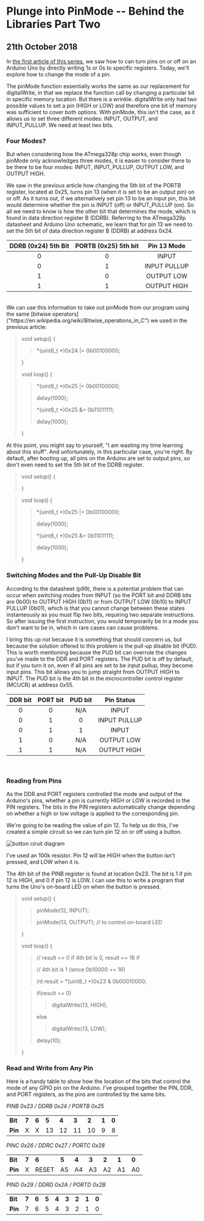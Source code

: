 Plunge into PinMode -- Behind the Libraries Part Two
=

21th October 2018
-

In [the first article of this series](0002-behind-the-libraries-diving-into-digitalwrite.html), we saw how to can turn pins on or off on an Arduino Uno by directly writing 1s or 0s to specific registers. Today, we'll explore how to change the mode of a pin.

The pinMode function essentially works the same as our replacement for digitalWrite, in that we replace the function call by changing a particular bit in specific memory location. But there is a wrinkle. digitalWrite only had two possible values to set a pin (HIGH or LOW) and therefore one bit of memory was sufficient to cover both options. With pinMode, this isn't the case, as it allows us to set three different modes: INPUT, OUTPUT, and INPUT\_PULLUP. We need at least two bits.

### Four Modes?

But when considering how the ATmega328p chip works, even though pinMode only acknowledges three modes, it is easier to consider there to be there to be four modes: INPUT, INPUT\_PULLUP, OUTPUT LOW, and OUTPUT HIGH.

We saw in the previous article how changing the 5th bit of the PORTB register, located at 0x25, turns pin 13 (when it is set to be an output pin) on or off. As it turns out, if we alternatively set pin 13 to be an input pin, this bit would determine whether the pin is INPUT (off) or INPUT\_PULLUP (on). So all we need to know is how the other bit that determines the mode, which is found in data direction register B (DDRB). Referring to the ATmega328p datasheet and Arduino Uno schematic, we learn that for pin 13 we need to set the 5th bit of data direction register B (DDRB) at address 0x24.

| __DDRB (0x24) 5th Bit__ | __PORTB (0x25) 5th bit__ | __Pin 13 Mode__ |
|:-----------------------:|:------------------------:|:---------------:|
| 0                       | 0                        | INPUT           |
| 0                       | 1                        | INPUT PULLUP    |
| 1                       | 0                        | OUTPUT LOW      |
| 1                       | 1                        | OUTPUT HIGH     |

<br>
We can use this information to take out pinMode from our program using the same [bitwise operators]("https://en.wikipedia.org/wiki/Bitwise_operations_in_C") we used in the previous article:

> void setup() {
> > \*(uint8\_t \*)0x24 |= 0b00100000;
>
> }
>
> void loop() {
> > \*(uint8\_t \*)0x25 |= 0b00100000;
> >
> > delay(1000);
> > 
> > \*(uint8\_t \*)0x25 &= 0b11011111;
> > 
> > delay(1000);
>
> }

At this point, you might say to yourself, "I am wasting my time learning about this stuff". And unfortunately, in this particular case, you're right. By default, after booting up, all pins on the Arduino are set to output pins, so don't even need to set the 5th bit of the DDRB register.

> void setup() {
>
> }

> void loop() {
> > \*(uint8\_t \*)0x25 |= 0b00100000;
> > 
> > delay(1000);
> >
> > \*(uint8\_t \*)0x25 &= 0b11011111;
> >
> > delay(1000);
>
> }

### Switching Modes and the Pull-Up Disable Bit

According to the datasheet (p99), there is a potential problem that can occur when switching modes from INPUT (so the PORT bit and DDRB bits are 0b00) to OUTPUT HIGH (0b11) or from OUTPUT LOW (0b10) to INPUT PULLUP (0b01), which is that you cannot change between these states instanteously as you must flip two bits, requiring two separate instructions. So after issuing the first instruction, you would temporarily be in a mode you don't want to be in, which in rare cases can cause problems.

I bring this up not because it is something that should concern us, but because the solution offered to this problem is the pull-up disable bit (PUD). This is worth mentioning because the PUD bit can overrule the changes you've made to the DDR and PORT registers. The PUD bit is off by default, but if you turn it on, even if all pins are set to be input pullup, they become input pins. This bit allows you to jump straight from OUTPUT HIGH to INPUT. The PUD bit is the 4th bit in the microcontroller control register (MCUCR) at address 0x55.

| __DDR bit__ | __PORT bit__ | PUD bit | Pin Status   |
|:-----------:|:------------:|:-------:|:------------:|
| 0           | 0            | N/A     | INPUT        |
| 0           | 1            | 0       | INPUT PULLUP |
| 0           | 1            | 1       | INPUT        |
| 1           | 0            | N/A     | OUTPUT LOW   |
| 1           | 1            | N/A     | OUTPUT HIGH  |

<br>

### Reading from Pins

As the DDR and PORT registers controlled the mode and output of the Arduino's pins, whether a pin is currently HIGH or LOW is recorded in the PIN registers. The bits in the PIN registers automatically change depending on whether a high or low voltage is applied to the corresponding pin.

We're going to be reading the value of pin 12. To help us do this, I've created a simple circuit so we can turn pin 12 on or off using a button.

![button ciruit diagram](images/0003-buttoncircuitdiagram450px.png)

I've used an 100k resistor. Pin 12 will be HIGH when the button isn't pressed, and LOW when it is.

The 4th bit of the PINB register is found at location 0x23. The bit is 1 if pin 12 is HIGH, and 0 if pin 12 is LOW. I can use this to write a program that turns the Uno's on-board LED on when the button is pressed.

> void setup() {
> > pinMode(12, INPUT);
> > 
> > pinMode(13, OUTPUT); // to control on-board LED
> > 
> }
> 
> void loop() {
> > // result == 0 if 4th bit is 0, result == 16 if 
> > 
> > // 4th bit is 1 (since 0b10000 == 16)
> > 
> > int result = \*(uint8\_t \*)0x23 & 0b00010000;
> 
> > if(result == 0)
> > > digitalWrite(13, HIGH);
> >
> > else
> > >
> > > digitalWrite(13, LOW);
> > 
> > delay(10);
> 
> }

### Read and Write from Any Pin

Here is a handy table to show how the location of the bits that control the mode of any GPIO pin on the Arduino. I've grouped together the PIN, DDR, and PORT registers, as the pins are controlled by the same bits.

<i>PINB 0x23 / DDRB 0x24 / PORTB 0x25</i>
<table cellspacing="0" cellpadding="4">
<tbody>
<tr valign="top">
<td ><b>Bit</b></td>
<td ><b>7</b></td>
<td ><b>6</b></td>
<td ><b>5</b></td>
<td ><b>4</b></td>
<td ><b>3</b></td>
<td ><b>2</b></td>
<td ><b>1</b></td>
<td ><b>0</b></td>
</tr>
<tr valign="top">
<td ><b>Pin</b></td>
<td >X</td>
<td >X</td>
<td >13</td>
<td >12</td>
<td >11</td>
<td >10</td>
<td >9</td>
<td >8</td>
</tr>
</tbody>
</table>

<i>PINC 0x26 / DDRC 0x27 / PORTC 0x28</i>
<table cellspacing="0" cellpadding="4">
<tbody>
<tr valign="top">
<td ><b>Bit</b></td>
<td ><b>7</b></td>
<td ><b>6</b></td>
<td ><b>5</b></td>
<td ><b>4</b></td>
<td ><b>3</b></td>
<td ><b>2</b></td>
<td ><b>1</b></td>
<td ><b>0</b></td>
</tr>
<tr valign="top">
<td ><b>Pin</b></td>
<td >X</td>
<td >RESET</td>
<td >A5</td>
<td >A4</td>
<td >A3</td>
<td >A2</td>
<td >A1</td>
<td >A0</td>
</tr>
</tbody>
</table>

<i>PIND 0x29 / DDRD 0x2A / PORTD 0x2B</i>
<table cellspacing="0" cellpadding="4">
<tbody>
<tr valign="top">
<td ><b>Bit</b></td>
<td ><b>7</b></td>
<td ><b>6</b></td>
<td ><b>5</b></td>
<td ><b>4</b></td>
<td ><b>3</b></td>
<td ><b>2</b></td>
<td ><b>1</b></td>
<td ><b>0</b></td>
</tr>
<tr valign="top">
<td ><b>Pin</b></td>
<td >7</td>
<td >6</td>
<td >5</td>
<td >4</td>
<td >3</td>
<td >2</td>
<td >1</td>
<td >0</td>
</tr>
</tbody>
</table>
